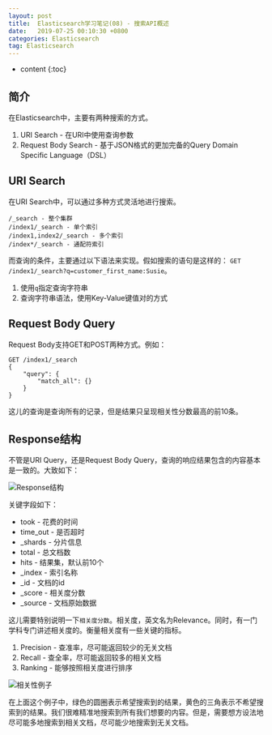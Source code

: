 ```yaml
---
layout: post
title:  Elasticsearch学习笔记(08) - 搜索API概述
date:   2019-07-25 00:10:30 +0800
categories: Elasticsearch
tag: Elasticsearch
---
```


* content
{:toc}

## 简介

在Elasticsearch中，主要有两种搜索的方式。

1. URI Search - 在URI中使用查询参数
2. Request Body Search - 基于JSON格式的更加完备的Query Domain Specific Language（DSL）

## URI Search

在URI Search中，可以通过多种方式灵活地进行搜索。

```
/_search - 整个集群
/index1/_search - 单个索引
/index1,index2/_search - 多个索引
/index*/_search - 通配符索引
```

而查询的条件，主要通过以下语法来实现。假如搜索的语句是这样的：
`GET /index1/_search?q=customer_first_name:Susie`。

1. 使用`q`指定查询字符串
2. 查询字符串语法，使用Key-Value键值对的方式

## Request Body Query

Request Body支持GET和POST两种方式。例如：

```
GET /index1/_search
{
    "query": {
        "match_all": {}
    }
}
```

这儿的查询是查询所有的记录，但是结果只呈现相关性分数最高的前10条。

## Response结构

不管是URI Query，还是Request Body Query，查询的响应结果包含的内容基本是一致的。大致如下：

![Response结构](https://upload-images.jianshu.io/upload_images/845143-bcdb0fb9aa2b668a.png?imageMogr2/auto-orient/strip%7CimageView2/2/w/1240)

关键字段如下：

+ took - 花费的时间
+ time_out - 是否超时
+ _shards - 分片信息
+ total - 总文档数
+ hits - 结果集，默认前10个
+ _index - 索引名称
+ _id - 文档的id
+ _score - 相关度分数
+ _source - 文档原始数据

这儿需要特别说明一下`相关度分数`。相关度，英文名为Relevance。同时，有一门学科专门讲述相关度的。衡量相关度有一些关键的指标。

1. Precision - 查准率，尽可能返回较少的无关文档
2. Recall - 查全率，尽可能返回较多的相关文档
3. Ranking - 能够按照相关度进行排序

![相关性例子](https://upload-images.jianshu.io/upload_images/845143-acde78146f4c2d5d.png?imageMogr2/auto-orient/strip%7CimageView2/2/w/1240)

在上面这个例子中，绿色的圆圈表示希望搜索到的结果，黄色的三角表示不希望搜索到的结果。我们很难精准地搜索到所有我们想要的内容。但是，需要想方设法地尽可能多地搜索到相关文档，尽可能少地搜索到无关文档。
